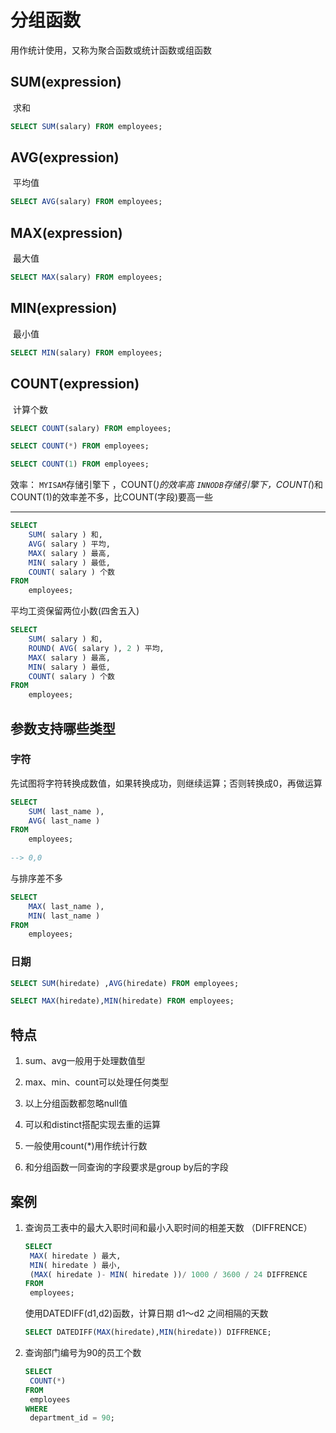 # 分组函数

用作统计使用，又称为聚合函数或统计函数或组函数

## SUM(expression)

​	求和

``` sql
SELECT SUM(salary) FROM employees;
```

## AVG(expression)

​	平均值

``` sql
SELECT AVG(salary) FROM employees;
```



## MAX(expression)

​	最大值

``` sql
SELECT MAX(salary) FROM employees;
```



## MIN(expression)

​	最小值

``` sql
SELECT MIN(salary) FROM employees;
```



## COUNT(expression)

​	计算个数

``` sql
SELECT COUNT(salary) FROM employees;
```

``` sql
SELECT COUNT(*) FROM employees;
```

``` sql
SELECT COUNT(1) FROM employees;
```

效率：
`MYISAM`存储引擎下  ，COUNT(*)的效率高
`INNODB`存储引擎下，COUNT(*)和COUNT(1)的效率差不多，比COUNT(字段)要高一些

------



``` sql
SELECT
	SUM( salary ) 和,
	AVG( salary ) 平均,
	MAX( salary ) 最高,
	MIN( salary ) 最低,
	COUNT( salary ) 个数 
FROM
	employees;
```

平均工资保留两位小数(四舍五入)

``` sql
SELECT
	SUM( salary ) 和,
	ROUND( AVG( salary ), 2 ) 平均,
	MAX( salary ) 最高,
	MIN( salary ) 最低,
	COUNT( salary ) 个数 
FROM
	employees;
```

## 参数支持哪些类型

### 字符

先试图将字符转换成数值，如果转换成功，则继续运算；否则转换成0，再做运算

``` sql
SELECT
	SUM( last_name ),
	AVG( last_name ) 
FROM
	employees;
	
--> 0,0
```

与排序差不多

``` sql
SELECT
	MAX( last_name ),
	MIN( last_name ) 
FROM
	employees;
```



### 日期

``` sql
SELECT SUM(hiredate) ,AVG(hiredate) FROM employees;
```



``` sql
SELECT MAX(hiredate),MIN(hiredate) FROM employees;
```





## 特点

1. sum、avg一般用于处理数值型

2. max、min、count可以处理任何类型
3. 以上分组函数都忽略null值
4. 可以和distinct搭配实现去重的运算
5. 一般使用count(*)用作统计行数
6. 和分组函数一同查询的字段要求是group by后的字段

## 案例

1. 查询员工表中的最大入职时间和最小入职时间的相差天数 （DIFFRENCE）

   ``` sql
   SELECT
   	MAX( hiredate ) 最大,
   	MIN( hiredate ) 最小,
   	(MAX( hiredate )- MIN( hiredate ))/ 1000 / 3600 / 24 DIFFRENCE 
   FROM
   	employees;
   ```

   使用DATEDIFF(d1,d2)函数，计算日期 d1～d2 之间相隔的天数

   ``` sql
   SELECT DATEDIFF(MAX(hiredate),MIN(hiredate)) DIFFRENCE;
   ```

   

2. 查询部门编号为90的员工个数

   ``` sql
   SELECT
   	COUNT(*) 
   FROM
   	employees 
   WHERE
   	department_id = 90;
   ```

   